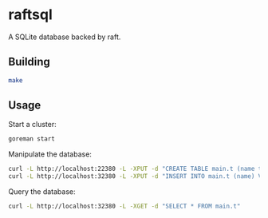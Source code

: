 # raftsql

A SQLite database backed by raft.

## Building
```sh
make
```

## Usage

Start a cluster:
```sh
goreman start
```

Manipulate the database:
```sh
curl -L http://localhost:22380 -L -XPUT -d "CREATE TABLE main.t (name text)"
curl -L http://localhost:32380 -L -XPUT -d "INSERT INTO main.t (name) VALUES (\"abc\")"
```

Query the database:
```sh
curl -L http://localhost:32380 -L -XGET -d "SELECT * FROM main.t"
```